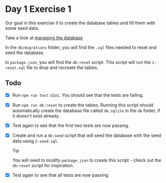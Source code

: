 # Day 1 Exercise 1

Our goal in this exercise it to create the database tables and fill them with
some seed data.

Take a look at
[managing the database](https://tech-docs.corndel.com/express/managing-the-database)

In the `db/migrations` folder, you will find the `.sql` files needed to reset
and seed the database.

In `package.json`, you will find the `db:reset` script. This script will run the
`1-reset.sql` file to drop and recreate the tables.

## Todo

- [X] Run `npm run test:d1e1`. You should see that the tests are failing.

- [X] Run `npm run db:reset` to create the tables. Running this script should
      automatically create the database file called `db.sqlite` in the `db`
      folder, if it doesn't exist already.

- [X] Test again to see that the first two tests are now passing.

- [x] Create and run a `db:seed` script that will seed the database with the
      seed data using `2-seed.sql`.

  > [!TIP]
  >
  > You will need to modify `package.json` to create this script - check out the
  > `db:reset` script for inspiration.

- [x] Test again to see that all tests are now passing.
